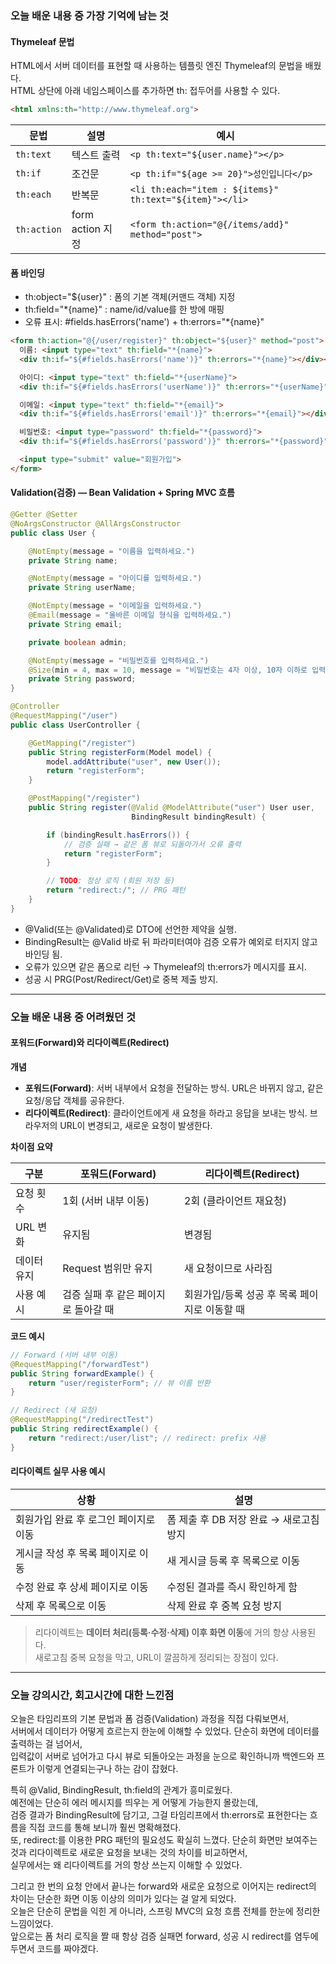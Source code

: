 ### 오늘 배운 내용 중 가장 기억에 남는 것
#### Thymeleaf 문법
HTML에서 서버 데이터를 표현할 때 사용하는 템플릿 엔진 Thymeleaf의 문법을 배웠다.  
HTML 상단에 아래 네임스페이스를 추가하면 th: 접두어를 사용할 수 있다.  

```html
<html xmlns:th="http://www.thymeleaf.org">
```

| 문법          | 설명             | 예시                                                      |
| ----------- | -------------- | ------------------------------------------------------- |
| `th:text`   | 텍스트 출력         | `<p th:text="${user.name}"></p>`                        |
| `th:if`     | 조건문            | `<p th:if="${age >= 20}">성인입니다</p>`                     |
| `th:each`   | 반복문            | `<li th:each="item : ${items}" th:text="${item}"></li>` |
| `th:action` | form action 지정 | `<form th:action="@{/items/add}" method="post">`        |

#### 폼 바인딩

- th:object="${user}" : 폼의 기본 객체(커맨드 객체) 지정
- th:field="*{name}" : name/id/value를 한 방에 매핑
- 오류 표시: #fields.hasErrors('name') + th:errors="*{name}"

```html
<form th:action="@{/user/register}" th:object="${user}" method="post">
  이름: <input type="text" th:field="*{name}">
  <div th:if="${#fields.hasErrors('name')}" th:errors="*{name}"></div><br>

  아이디: <input type="text" th:field="*{userName}">
  <div th:if="${#fields.hasErrors('userName')}" th:errors="*{userName}"></div><br>

  이메일: <input type="text" th:field="*{email}">
  <div th:if="${#fields.hasErrors('email')}" th:errors="*{email}"></div><br>

  비밀번호: <input type="password" th:field="*{password}">
  <div th:if="${#fields.hasErrors('password')}" th:errors="*{password}"></div><br>

  <input type="submit" value="회원가입">
</form>
```

#### Validation(검증) — Bean Validation + Spring MVC 흐름

```java
@Getter @Setter
@NoArgsConstructor @AllArgsConstructor
public class User {

    @NotEmpty(message = "이름을 입력하세요.")
    private String name;

    @NotEmpty(message = "아이디를 입력하세요.")
    private String userName;

    @NotEmpty(message = "이메일을 입력하세요.")
    @Email(message = "올바른 이메일 형식을 입력하세요.")
    private String email;

    private boolean admin;

    @NotEmpty(message = "비밀번호를 입력하세요.")
    @Size(min = 4, max = 10, message = "비밀번호는 4자 이상, 10자 이하로 입력 해 주세요.")
    private String password;
}
```

```java
@Controller
@RequestMapping("/user")
public class UserController {

    @GetMapping("/register")
    public String registerForm(Model model) {
        model.addAttribute("user", new User());
        return "registerForm";
    }

    @PostMapping("/register")
    public String register(@Valid @ModelAttribute("user") User user,
                           BindingResult bindingResult) {

        if (bindingResult.hasErrors()) {
            // 검증 실패 → 같은 폼 뷰로 되돌아가서 오류 출력
            return "registerForm";
        }

        // TODO: 정상 로직 (회원 저장 등)
        return "redirect:/"; // PRG 패턴
    }
}
```

- @Valid(또는 @Validated)로 DTO에 선언한 제약을 실행.
- BindingResult는 @Valid 바로 뒤 파라미터여야 검증 오류가 예외로 터지지 않고 바인딩 됨.
- 오류가 있으면 같은 폼으로 리턴 → Thymeleaf의 th:errors가 메시지를 표시.
- 성공 시 PRG(Post/Redirect/Get)로 중복 제출 방지.



***

### 오늘 배운 내용 중 어려웠던 것

#### 포워드(Forward)와 리다이렉트(Redirect)

**개념**
- **포워드(Forward)**: 서버 내부에서 요청을 전달하는 방식. URL은 바뀌지 않고, 같은 요청/응답 객체를 공유한다.
- **리다이렉트(Redirect)**: 클라이언트에게 새 요청을 하라고 응답을 보내는 방식. 브라우저의 URL이 변경되고, 새로운 요청이 발생한다.

**차이점 요약**

| 구분 | 포워드(Forward) | 리다이렉트(Redirect) |
|------|-----------------|---------------------|
| 요청 횟수 | 1회 (서버 내부 이동) | 2회 (클라이언트 재요청) |
| URL 변화 | 유지됨 | 변경됨 |
| 데이터 유지 | Request 범위만 유지 | 새 요청이므로 사라짐 |
| 사용 예시 | 검증 실패 후 같은 페이지로 돌아갈 때 | 회원가입/등록 성공 후 목록 페이지로 이동할 때 |

**코드 예시**

```java
// Forward (서버 내부 이동)
@RequestMapping("/forwardTest")
public String forwardExample() {
    return "user/registerForm"; // 뷰 이름 반환
}

// Redirect (새 요청)
@RequestMapping("/redirectTest")
public String redirectExample() {
    return "redirect:/user/list"; // redirect: prefix 사용
}
```

#### 리다이렉트 실무 사용 예시

| 상황 | 설명 | 
|------|------|
| 회원가입 완료 후 로그인 페이지로 이동 | 폼 제출 후 DB 저장 완료 → 새로고침 방지 |
| 게시글 작성 후 목록 페이지로 이동 | 새 게시글 등록 후 목록으로 이동 |
| 수정 완료 후 상세 페이지로 이동 | 수정된 결과를 즉시 확인하게 함 |
| 삭제 후 목록으로 이동 | 삭제 완료 후 중복 요청 방지 | 


> 리다이렉트는 **데이터 처리(등록·수정·삭제) 이후 화면 이동**에 거의 항상 사용된다.  
> 새로고침 중복 요청을 막고, URL이 깔끔하게 정리되는 장점이 있다.

***

### 오늘 강의시간, 회고시간에 대한 느낀점

오늘은 타임리프의 기본 문법과 폼 검증(Validation) 과정을 직접 다뤄보면서,   
서버에서 데이터가 어떻게 흐르는지 한눈에 이해할 수 있었다. 단순히 화면에 데이터를 출력하는 걸 넘어서,   
입력값이 서버로 넘어가고 다시 뷰로 되돌아오는 과정을 눈으로 확인하니까 백엔드와 프론트가 이렇게 연결되는구나 하는 감이 잡혔다.  

특히 @Valid, BindingResult, th:field의 관계가 흥미로웠다.  
예전에는 단순히 에러 메시지를 띄우는 게 어떻게 가능한지 몰랐는데,  
검증 결과가 BindingResult에 담기고, 그걸 타임리프에서 th:errors로 표현한다는 흐름을 직접 코드를 통해 보니까 훨씬 명확해졌다.  
또, redirect:를 이용한 PRG 패턴의 필요성도 확실히 느꼈다. 
단순히 화면만 보여주는 것과 리다이렉트로 새로운 요청을 보내는 것의 차이를 비교하면서,  
실무에서는 왜 리다이렉트를 거의 항상 쓰는지 이해할 수 있었다. 

그리고 한 번의 요청 안에서 끝나는 forward와 새로운 요청으로 이어지는 redirect의 차이는 단순한 화면 이동 이상의 의미가 있다는 걸 알게 되었다.  
오늘은 단순히 문법을 익힌 게 아니라, 스프링 MVC의 요청 흐름 전체를 한눈에 정리한 느낌이었다.  
앞으로는 폼 처리 로직을 짤 때 항상 검증 실패면 forward, 성공 시 redirect를 염두에 두면서 코드를 짜야겠다.